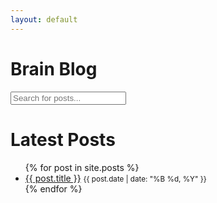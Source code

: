 ```yaml
---
layout: default
---
```


# Brain Blog

<input type="text" id="search-input" placeholder="Search for posts...">
<ul id="search-results">
  <!-- search results will appear here -->
</ul>

<script>
  var search = new SimpleJekyllSearch({
    searchInput: document.getElementById('search-input'),
    resultsContainer: document.getElementById('search-results'),
    json: '/brain-blog/search.json',
    searchResultTemplate: '<li><a href="{url}">{title}</a></li>',
    noResultsText: 'No results found'
  });
</script>

# Latest Posts

<ul>
{% for post in site.posts %}
  <li>
    <a href="{{ post.url }}">{{ post.title }}</a>
    <small>{{ post.date | date: "%B %d, %Y" }}</small>
  </li>
{% endfor %}
</ul>
